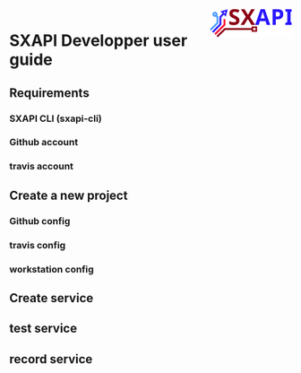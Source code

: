 <img align="right" height="50" src="https://raw.githubusercontent.com/startxfr/sxapi-core/v0.2.21-docker/docs/assets/logo.svg?sanitize=true">

# SXAPI Developper user guide


Requirements
---------

### SXAPI CLI (sxapi-cli)


### Github account


### travis account



Create a new project
--------------------

### Github config


### travis config


### workstation config



Create service
--------------


test service
------------


record service
--------------
